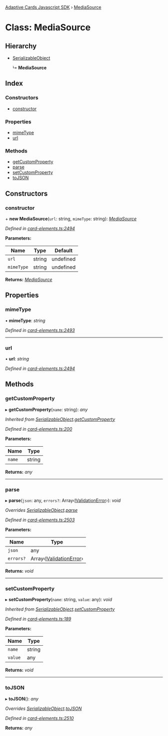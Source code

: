 [Adaptive Cards Javascript SDK](../README.md) › [MediaSource](mediasource.md)

# Class: MediaSource

## Hierarchy

* [SerializableObject](serializableobject.md)

  ↳ **MediaSource**

## Index

### Constructors

* [constructor](mediasource.md#constructor)

### Properties

* [mimeType](mediasource.md#mimetype)
* [url](mediasource.md#url)

### Methods

* [getCustomProperty](mediasource.md#getcustomproperty)
* [parse](mediasource.md#parse)
* [setCustomProperty](mediasource.md#setcustomproperty)
* [toJSON](mediasource.md#tojson)

## Constructors

###  constructor

\+ **new MediaSource**(`url`: string, `mimeType`: string): *[MediaSource](mediasource.md)*

*Defined in [card-elements.ts:2494](https://github.com/microsoft/AdaptiveCards/blob/a61c5fd56/source/nodejs/adaptivecards/src/card-elements.ts#L2494)*

**Parameters:**

Name | Type | Default |
------ | ------ | ------ |
`url` | string | undefined |
`mimeType` | string | undefined |

**Returns:** *[MediaSource](mediasource.md)*

## Properties

###  mimeType

• **mimeType**: *string*

*Defined in [card-elements.ts:2493](https://github.com/microsoft/AdaptiveCards/blob/a61c5fd56/source/nodejs/adaptivecards/src/card-elements.ts#L2493)*

___

###  url

• **url**: *string*

*Defined in [card-elements.ts:2494](https://github.com/microsoft/AdaptiveCards/blob/a61c5fd56/source/nodejs/adaptivecards/src/card-elements.ts#L2494)*

## Methods

###  getCustomProperty

▸ **getCustomProperty**(`name`: string): *any*

*Inherited from [SerializableObject](serializableobject.md).[getCustomProperty](serializableobject.md#getcustomproperty)*

*Defined in [card-elements.ts:200](https://github.com/microsoft/AdaptiveCards/blob/a61c5fd56/source/nodejs/adaptivecards/src/card-elements.ts#L200)*

**Parameters:**

Name | Type |
------ | ------ |
`name` | string |

**Returns:** *any*

___

###  parse

▸ **parse**(`json`: any, `errors?`: Array‹[IValidationError](../interfaces/ivalidationerror.md)›): *void*

*Overrides [SerializableObject](serializableobject.md).[parse](serializableobject.md#parse)*

*Defined in [card-elements.ts:2503](https://github.com/microsoft/AdaptiveCards/blob/a61c5fd56/source/nodejs/adaptivecards/src/card-elements.ts#L2503)*

**Parameters:**

Name | Type |
------ | ------ |
`json` | any |
`errors?` | Array‹[IValidationError](../interfaces/ivalidationerror.md)› |

**Returns:** *void*

___

###  setCustomProperty

▸ **setCustomProperty**(`name`: string, `value`: any): *void*

*Inherited from [SerializableObject](serializableobject.md).[setCustomProperty](serializableobject.md#setcustomproperty)*

*Defined in [card-elements.ts:189](https://github.com/microsoft/AdaptiveCards/blob/a61c5fd56/source/nodejs/adaptivecards/src/card-elements.ts#L189)*

**Parameters:**

Name | Type |
------ | ------ |
`name` | string |
`value` | any |

**Returns:** *void*

___

###  toJSON

▸ **toJSON**(): *any*

*Overrides [SerializableObject](serializableobject.md).[toJSON](serializableobject.md#tojson)*

*Defined in [card-elements.ts:2510](https://github.com/microsoft/AdaptiveCards/blob/a61c5fd56/source/nodejs/adaptivecards/src/card-elements.ts#L2510)*

**Returns:** *any*
